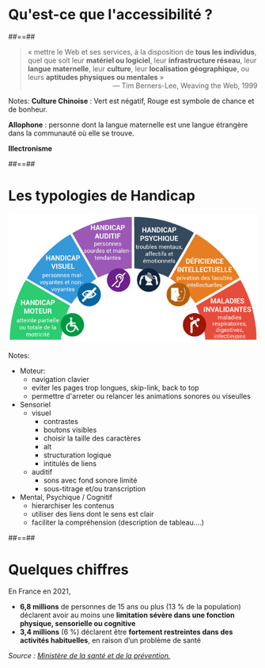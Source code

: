 <!-- .slide: class="transition" -->

# Qu'est-ce que l'accessibilité ?

##==##

<!-- .slide: class="quote-slide" -->

<blockquote>
  &laquo;&nbsp;mettre le Web et ses services, à la disposition de <strong>tous les individus</strong>, quel que soit leur <strong>matériel ou logiciel</strong>, leur <strong>infrastructure réseau</strong>, leur <strong>langue maternelle</strong>, leur <strong>culture</strong>, leur <strong>localisation géographique</strong>, ou leurs <strong>aptitudes physiques ou mentales</strong>&nbsp;&raquo;
  <footer style="text-align: right">— Tim Berners-Lee, Weaving the Web, 1999</footer>
</blockquote>

Notes:
**Culture Chinoise** : Vert est négatif, Rouge est symbole de chance et de bonheur.

**Allophone** : personne dont la langue maternelle est une langue étrangère dans la communauté où elle se trouve.

**Illectronisme**

##==##

<!-- .slide -->
# Les typologies de Handicap
![](./images/spectre.jpeg)<!-- .element : class="center h-500" -->

Notes:
- Moteur:
  - navigation clavier
  - eviter les pages trop longues, skip-link, back to top
  - permettre d'arreter ou relancer les animations sonores ou viseulles
- Sensoriel
  - visuel
    - contrastes
    - boutons visibles
    - choisir la taille des caractères
    - alt
    - structuration logique
    - intitulés de liens
  - auditif
    - sons avec fond sonore limité
    - sous-titrage et/ou transcription
- Mental, Psychique / Cognitif
  - hierarchiser les contenus
  - utiliser des liens dont le sens est clair
  - faciliter la compréhension (description de tableau....)

##==##

<!-- .slide -->
# Quelques chiffres

En France en 2021,

- **6,8 millions** de personnes de 15 ans ou plus (13 % de la population) déclarent avoir au moins une **limitation sévère dans une fonction physique, sensorielle ou cognitive**
- **3,4 millions** (6 %) déclarent être **fortement restreintes dans des activités habituelles**, en raison d’un problème de santé

*Source : [Ministère de la santé et de la prévention.](https://drees.solidarites-sante.gouv.fr/publications-communique-de-presse/panoramas-de-la-drees/le-handicap-en-chiffres-edition-2023)*

